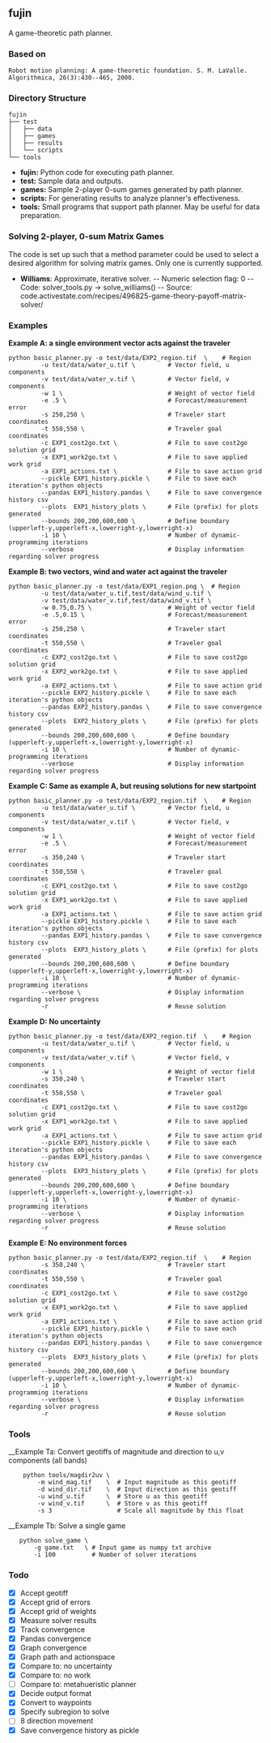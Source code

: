 ## fujin

A game-theoretic path planner. 

### Based on

    Robot motion planning: A game-theoretic foundation. S. M. LaValle. Algorithmica, 26(3):430--465, 2000.

### Directory Structure

	fujin
	├── test
	│   ├── data
	│   ├── games
	│   ├── results
	│   └── scripts
	└── tools

- __fujin:__ Python code for executing path planner.
- __test:__ Sample data and outputs.
- __games:__ Sample 2-player 0-sum games generated by path planner.
- __scripts:__ For generating results to analyze planner's effectiveness.
- __tools:__ Small programs that support path planner. May be useful for data preparation.


### Solving 2-player, 0-sum Matrix Games

The code is set up such that a method parameter could be used to select
a desired algorithm for solving matrix games. Only one is currently supported.

- **Williams**: Approximate, iterative solver. 
-- Numeric selection flag: 0
-- Code: solver_tools.py -> solve_williams()
-- Source: code.activestate.com/recipes/496825-game-theory-payoff-matrix-solver/


### Examples

__Example A: a single environment vector acts against the traveler__

	python basic_planner.py -o test/data/EXP2_region.tif  \    # Region 
             -u test/data/water_u.tif \         # Vector field, u components
             -v test/data/water_v.tif \         # Vector field, v components
             -w 1 \                             # Weight of vector field
             -e .5 \                            # Forecast/measurement error
             -s 250,250 \                       # Traveler start coordinates
             -t 550,550 \                       # Traveler goal coordinates
             -c EXP1_cost2go.txt \              # File to save cost2go solution grid
             -x EXP1_work2go.txt \              # File to save applied work grid
             -a EXP1_actions.txt \              # File to save action grid
             --pickle EXP1_history.pickle \     # File to save each iteration's python objects
             --pandas EXP1_history.pandas \     # File to save convergence history csv
             --plots  EXP1_history_plots \      # File (prefix) for plots generated
             --bounds 200,200,600,600 \         # Define boundary (upperleft-y,upperleft-x,lowerright-y,lowerright-x)
             -i 10 \                            # Number of dynamic-programming iterations 
             --verbose                          # Display information regarding solver progress

__Example B: two vectors, wind and water act against the traveler__

    python basic_planner.py -o test/data/EXP1_region.png \  # Region
             -u test/data/water_u.tif,test/data/wind_u.tif \
             -v test/data/water_v.tif,test/data/wind_v.tif \
             -w 0.75,0.75 \                     # Weight of vector field
             -e .5,0.15 \                       # Forecast/measurement error
             -s 250,250 \                       # Traveler start coordinates
             -t 550,550 \                       # Traveler goal coordinates
             -c EXP2_cost2go.txt \              # File to save cost2go solution grid
             -x EXP2_work2go.txt \              # File to save applied work grid
             -a EXP2_actions.txt \              # File to save action grid
             --pickle EXP2_history.pickle \     # File to save each iteration's python objects
             --pandas EXP2_history.pandas \     # File to save convergence history csv
             --plots  EXP2_history_plots \      # File (prefix) for plots generated
             --bounds 200,200,600,600 \         # Define boundary (upperleft-y,upperleft-x,lowerright-y,lowerright-x)
             -i 10 \                            # Number of dynamic-programming iterations 
             --verbose                          # Display information regarding solver progress

__Example C: Same as example A, but reusing solutions for new startpoint__

	python basic_planner.py -o test/data/EXP2_region.tif  \    # Region 
             -u test/data/water_u.tif \         # Vector field, u components
             -v test/data/water_v.tif \         # Vector field, v components
             -w 1 \                             # Weight of vector field
             -e .5 \                            # Forecast/measurement error
             -s 350,240 \                       # Traveler start coordinates
             -t 550,550 \                       # Traveler goal coordinates
             -c EXP1_cost2go.txt \              # File to save cost2go solution grid
             -x EXP1_work2go.txt \              # File to save applied work grid
             -a EXP1_actions.txt \              # File to save action grid
             --pickle EXP1_history.pickle \     # File to save each iteration's python objects
             --pandas EXP1_history.pandas \     # File to save convergence history csv
             --plots  EXP3_history_plots \      # File (prefix) for plots generated
             --bounds 200,200,600,600 \         # Define boundary (upperleft-y,upperleft-x,lowerright-y,lowerright-x)
             -i 10 \                            # Number of dynamic-programming iterations 
             --verbose \                        # Display information regarding solver progress
             -r                                 # Reuse solution

__Example D: No uncertainty__

	python basic_planner.py -o test/data/EXP2_region.tif  \    # Region 
             -u test/data/water_u.tif \         # Vector field, u components
             -v test/data/water_v.tif \         # Vector field, v components
             -w 1 \                             # Weight of vector field
             -s 350,240 \                       # Traveler start coordinates
             -t 550,550 \                       # Traveler goal coordinates
             -c EXP1_cost2go.txt \              # File to save cost2go solution grid
             -x EXP1_work2go.txt \              # File to save applied work grid
             -a EXP1_actions.txt \              # File to save action grid
             --pickle EXP1_history.pickle \     # File to save each iteration's python objects
             --pandas EXP1_history.pandas \     # File to save convergence history csv
             --plots  EXP3_history_plots \      # File (prefix) for plots generated
             --bounds 200,200,600,600 \         # Define boundary (upperleft-y,upperleft-x,lowerright-y,lowerright-x)
             -i 10 \                            # Number of dynamic-programming iterations 
             --verbose \                        # Display information regarding solver progress
             -r                                 # Reuse solution

__Example E: No environment forces__

	python basic_planner.py -o test/data/EXP2_region.tif  \    # Region 
             -s 350,240 \                       # Traveler start coordinates
             -t 550,550 \                       # Traveler goal coordinates
             -c EXP1_cost2go.txt \              # File to save cost2go solution grid
             -x EXP1_work2go.txt \              # File to save applied work grid
             -a EXP1_actions.txt \              # File to save action grid
             --pickle EXP1_history.pickle \     # File to save each iteration's python objects
             --pandas EXP1_history.pandas \     # File to save convergence history csv
             --plots  EXP3_history_plots \      # File (prefix) for plots generated
             --bounds 200,200,600,600 \         # Define boundary (upperleft-y,upperleft-x,lowerright-y,lowerright-x)
             -i 10 \                            # Number of dynamic-programming iterations 
             --verbose \                        # Display information regarding solver progress
             -r                                 # Reuse solution

### Tools

__Example Ta: Convert geotiffs of magnitude and direction to u,v components (all bands)

        python tools/magdir2uv \
            -m wind_mag.tif    \  # Input magnitude as this geotiff
            -d wind_dir.tif    \  # Input direction as this geotiff
            -u wind_u.tif      \  # Store u as this geotiff
            -v wind_v.tif      \  # Store v as this geotiff
            -s 3                  # Scale all magnitude by this float

__Example Tb: Solve a single game

       python solve_game \
           -g game.txt   \ # Input game as numpy txt archive
           -i 100          # Number of solver iterations

### Todo

- [X] Accept geotiff
- [X] Accept grid of errors
- [X] Accept grid of weights
- [X] Measure solver results
- [X] Track convergence
- [X] Pandas convergence
- [X] Graph convergence
- [X] Graph path and actionspace
- [X] Compare to: no uncertainty
- [X] Compare to: no work
- [ ] Compare to: metahueristic planner
- [X] Decide output format
- [X] Convert to waypoints
- [X] Specify subregion to solve
- [ ] 8 direction movement
- [X] Save convergence history as pickle
